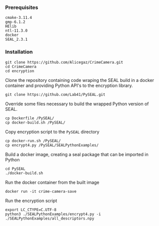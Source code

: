 ### Prerequisites
```
cmake-3.11.4
gmp-6.1.2
HElib
ntl-11.3.0
docker
SEAL_2.3.1
```
### Installation
```
git clone https://github.com/Alicegaz/CrimeCamera.git
cd CrimeCamera
cd encryption
```
Clone the repository containing code wraping the SEAL build in a docker container and providing Python API's to the encryption library.
```
git clone https://github.com/Lab41/PySEAL.git
```
Override some files necessary to build the wrapped Python version of SEAL.
```
cp Dockerfile /PySEAL/
cp docker-build.sh /PySEAL/
```
Copy encryption script to the ```PySEAL``` directory
```
cp docker-run.sh /PySEAL/
cp encrypt4.py /PySEAL/SEALPythonExamples/
```
Build a docker image, creating a seal package that can be imported in Python
```
cd PySEAL
./docker-build.sh
```
Run the docker container from the built image
```
docker run -it crime-camera-save
```
Run the encryption script
```
export LC_CTYPE=C.UTF-8
python3 ./SEALPythonExamples/encrypt4.py -i ./SEALPythonExamples/all_descriptors.npy
```
